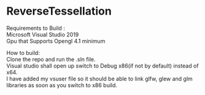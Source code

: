 # ReverseTessellation

Requirements to Build :<br>
  Microsoft Visual Studio 2019<br>
  Gpu that Supports Opengl 4.1 minimum<br>
  
How to build:<br>
  Clone the repo and run the .sln file.<br>
  Visual studio shall open up switch to Debug x86(if not by default) instead of x64.<br>
  I have added my vsuser file so it should be able to link glfw, glew and glm libraries as soon as you switch to x86 build.<br>
